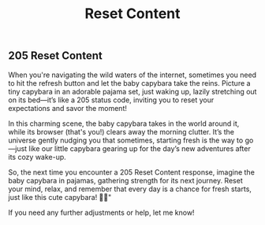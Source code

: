 ﻿---
category: 2xx
code: 205
cover: https://firebasestorage.googleapis.com/v0/b/capy-http.appspot.com/o/Capy-205-750x600.webp?alt=media
thumbnail: https://firebasestorage.googleapis.com/v0/b/capy-http.appspot.com/o/Capy-205-250x200.webp?alt=media
coverAlt: Reset Content
description: Reset Content
tags:
- 2xx
title: Reset Content
---


## 205 Reset Content

When you're navigating the wild waters of the internet, sometimes you need to hit the refresh button and let the baby capybara take the reins. Picture a tiny capybara in an adorable pajama set, just waking up, lazily stretching out on its bed—it’s like a 205 status code, inviting you to reset your expectations and savor the moment!

In this charming scene, the baby capybara takes in the world around it, while its browser (that's you!) clears away the morning clutter. It’s the universe gently nudging you that sometimes, starting fresh is the way to go—just like our little capybara gearing up for the day’s new adventures after its cozy wake-up.

So, the next time you encounter a 205 Reset Content response, imagine the baby capybara in pajamas, gathering strength for its next journey. Reset your mind, relax, and remember that every day is a chance for fresh starts, just like this cute capybara! 🐾✨"

If you need any further adjustments or help, let me know!